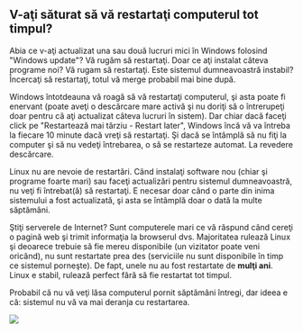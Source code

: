 

<div id="corps">

<h2>V-aţi săturat să vă restartaţi computerul tot timpul?</h2>

Abia ce v-aţi actualizat una sau două lucruri mici în Windows
folosind "Windows update"? Vă rugăm să restartaţi. Doar ce aţi
instalat câteva programe noi? Vă rugam să restartaţi. Este sistemul
dumneavoastră instabil? Încercaţi să restartaţi, totul vă merge
probabil mai bine după.

Windows întotdeauna vă roagă să vă restartaţi computerul, şi
asta poate fi enervant (poate aveţi o descărcare mare activă şi
nu doriţi să o întrerupeţi doar pentru că aţi actualizat câteva
lucruri în sistem). Dar chiar dacă faceţi click pe "Restartează
mai târziu - Restart later", Windows încă vă va întreba la fiecare
10 minute dacă vreţi să restartaţi. Şi dacă se întâmplă să nu fiţi
la computer şi să nu vedeţi întrebarea, o să se restarteze automat.
La revedere descărcare.

Linux nu are nevoie de restartări. Când instalaţi software
nou (chiar şi programe foarte mari) sau faceţi actualizări pentru
sistemul dumneavoastră, nu veţi fi întrebat(ă) să restartaţi. E necesar
doar când o parte din inima sistemului a fost actualizată, şi asta se
întâmplă doar o dată la multe săptămâni.

Ştiţi serverele de Internet? Sunt computerele mari ce vă răspund când
cereţi o pagină web şi trimit informaţia la browserul dvs. Majoritatea rulează
Linux şi deoarece trebuie să fie mereu disponibile (un vizitator poate veni
oricând), nu sunt restartate prea des (serviciile nu sunt disponibile în timp ce
sistemul porneşte). De fapt, unele nu au fost restartate de <b>mulţi ani</b>.
Linux e stabil, rulează perfect fără să fie restartat tot timpul.

Probabil că nu vă veţi lăsa computerul pornit săptămâni întregi, dar ideea e că:
sistemul nu vă va mai deranja cu restartarea.


<img src="Images/reboot_all_the_time_thumb.png" />

</div>


